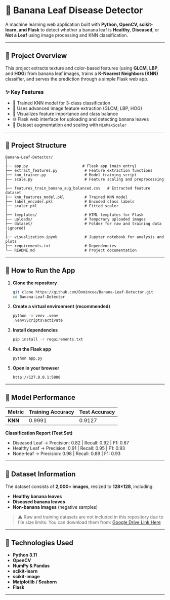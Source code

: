# 🍌 Banana Leaf Disease Detector

A machine learning web application built with **Python, OpenCV, scikit-learn, and Flask** to detect whether a banana leaf is **Healthy**, **Diseased**, or **Not a Leaf** using image processing and KNN classification.

---

## 📖 Project Overview

This project extracts texture and color-based features (using **GLCM**, **LBP**, and **HOG**) from banana leaf images, trains a **K-Nearest Neighbors (KNN)** classifier, and serves the prediction through a simple Flask web app.

### ✨ Key Features

* 🧠 Trained KNN model for 3-class classification
* 🎨 Uses advanced image feature extraction (GLCM, LBP, HOG)
* 🧾 Visualizes feature importance and class balance
* 🌐 Flask web interface for uploading and detecting banana leaves
* 🧩 Dataset augmentation and scaling with `MinMaxScaler`

---

## 📂 Project Structure

```
Banana-Leaf-Detector/
│
├── app.py                        # Flask app (main entry)
├── extract_features.py            # Feature extraction functions
├── knn_trainer.py                 # Model training script
├── scale.py                       # Feature scaling and preprocessing
│
├── features_train_banana_aug_balanced.csv   # Extracted feature dataset
├── knn_features_model.pkl         # Trained KNN model
├── label_encoder.pkl              # Encoded class labels
├── scaler.pkl                     # Fitted scaler
│
├── templates/                     # HTML templates for Flask
├── uploads/                       # Temporary uploaded images
├── dataset/                       # Folder for raw and training data (ignored)
│
├── visualization.ipynb            # Jupyter notebook for analysis and plots
├── requirements.txt               # Dependencies
└── README.md                      # Project documentation
```

---

## 🚀 How to Run the App

1. **Clone the repository**

   ```bash
   git clone https://github.com/Domincee/Banana-Leaf-Detector.git
   cd Banana-Leaf-Detector
   ```

2. **Create a virtual environment (recommended)**

   ```bash
   python -m venv .venv
   .venv\Scripts\activate
   ```

3. **Install dependencies**

   ```bash
   pip install -r requirements.txt
   ```

4. **Run the Flask app**

   ```bash
   python app.py
   ```

5. **Open in your browser**

   ```
   http://127.0.0.1:5000
   ```

---

## 🧠 Model Performance

| Metric  | Training Accuracy | Test Accuracy |
| ------- | ----------------- | ------------- |
| **KNN** | 0.9991            | 0.9127        |

**Classification Report (Test Set)**

* Diseased Leaf → Precision: 0.82 | Recall: 0.92 | F1: 0.87
* Healthy Leaf → Precision: 0.91 | Recall: 0.95 | F1: 0.93
* None-leaf → Precision: 0.98 | Recall: 0.89 | F1: 0.93

---

## 🧬 Dataset Information

The dataset consists of **2,000+ images**, resized to **128×128**, including:

* **Healthy banana leaves**
* **Diseased banana leaves**
* **Non-banana images** (negative samples)

> ⚠️ Raw and training datasets are not included in this repository due to file size limits.
> You can download them from: [Google Drive Link Here]()

---

## 🧩 Technologies Used

* **Python 3.11**
* **OpenCV**
* **NumPy & Pandas**
* **scikit-learn**
* **scikit-image**
* **Matplotlib / Seaborn**
* **Flask**

---



